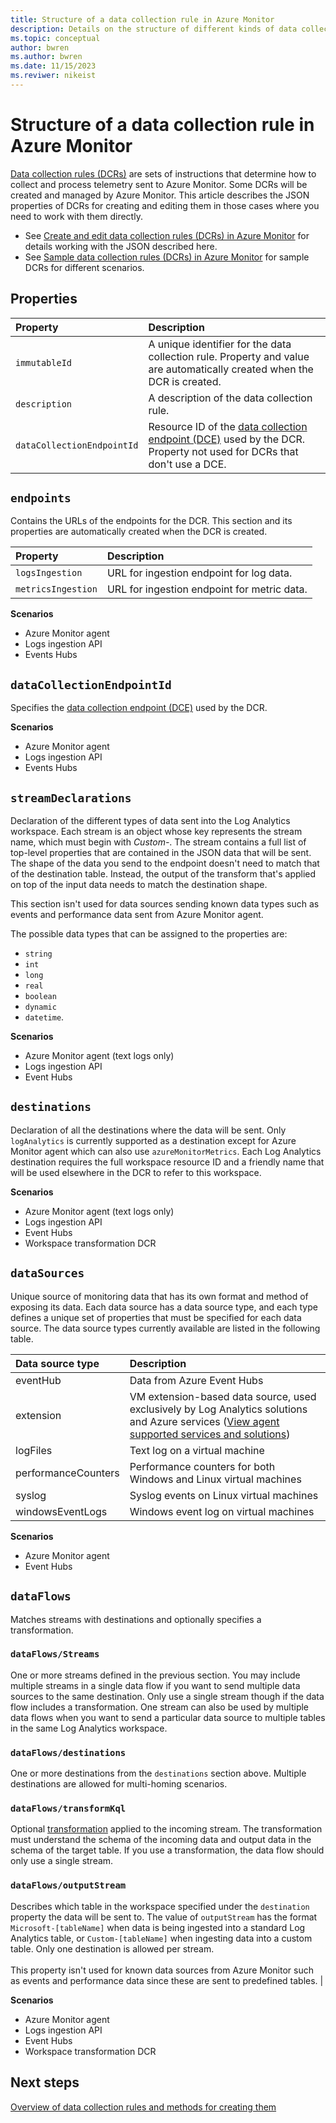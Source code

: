 ```yaml
---
title: Structure of a data collection rule in Azure Monitor
description: Details on the structure of different kinds of data collection rule in Azure Monitor.
ms.topic: conceptual
author: bwren
ms.author: bwren
ms.date: 11/15/2023
ms.reviwer: nikeist
---
```


# Structure of a data collection rule in Azure Monitor
[Data collection rules (DCRs)](data-collection-rule-overview.md) are sets of instructions that determine how to collect and process telemetry sent to Azure Monitor. Some DCRs will be created and managed by Azure Monitor. This article describes the JSON properties of DCRs for creating and editing them in those cases where you need to work with them directly. 

- See [Create and edit data collection rules (DCRs) in Azure Monitor](data-collection-rule-create-edit.md) for details working with the JSON described here.
- See [Sample data collection rules (DCRs) in Azure Monitor](../essentials/data-collection-rule-samples.md) for sample DCRs for different scenarios.

## Properties

| Property | Description |
|:---|:---|
| `immutableId` | A unique identifier for the data collection rule. Property and value are automatically created when the DCR is created. |
| `description` | A description of the data collection rule. |
| `dataCollectionEndpointId` | Resource ID of the [data collection endpoint (DCE)](data-collection-endpoint-overview.md) used by the DCR. Property not used for DCRs that don't use a DCE. |


## `endpoints`
Contains the URLs of the endpoints for the DCR. This section and its properties are automatically created when the DCR is created.

| Property | Description |
|:---|:---|
| `logsIngestion` | URL for ingestion endpoint for log data. |
| `metricsIngestion` | URL for ingestion endpoint for metric data.  |

**Scenarios**
- Azure Monitor agent
- Logs ingestion API
- Events Hubs

## `dataCollectionEndpointId` 
Specifies the [data collection endpoint (DCE)](data-collection-endpoint-overview.md) used by the DCR.

**Scenarios**
- Azure Monitor agent
- Logs ingestion API
- Events Hubs
 

## `streamDeclarations`
Declaration of the different types of data sent into the Log Analytics workspace. Each stream is an object whose key represents the stream name, which must begin with *Custom-*. The stream contains a full list of top-level properties that are contained in the JSON data that will be sent. The shape of the data you send to the endpoint doesn't need to match that of the destination table. Instead, the output of the transform that's applied on top of the input data needs to match the destination shape.

This section isn't used for data sources sending known data types such as events and performance data sent from Azure Monitor agent.

The possible data types that can be assigned to the properties are:

- `string`
- `int`
- `long`
- `real`
- `boolean`
- `dynamic`
- `datetime`.

**Scenarios**
- Azure Monitor agent (text logs only)
- Logs ingestion API 
- Event Hubs

## `destinations`
Declaration of all the destinations where the data will be sent. Only `logAnalytics` is currently supported as a destination except for Azure Monitor agent which can also use `azureMonitorMetrics`. Each Log Analytics destination requires the full workspace resource ID and a friendly name that will be used elsewhere in the DCR to refer to this workspace.

**Scenarios**
- Azure Monitor agent (text logs only)
- Logs ingestion API 
- Event Hubs
- Workspace transformation DCR

## `dataSources` 
Unique source of monitoring data that has its own format and method of exposing its data. Each data source has a data source type, and each type defines a unique set of properties that must be specified for each data source. The data source types currently available are listed  in the following table.

| Data source type | Description | 
|:---|:---|
| eventHub | Data from Azure Event Hubs |
| extension | VM extension-based data source, used exclusively by Log Analytics solutions and Azure services ([View agent supported services and solutions](../agents/azure-monitor-agent-overview.md#supported-services-and-features)) |
| logFiles | Text log on a virtual machine |
| performanceCounters | Performance counters for both Windows and Linux virtual machines |
| syslog | Syslog events on Linux virtual machines |
| windowsEventLogs | Windows event log on virtual machines |

**Scenarios**
- Azure Monitor agent
- Event Hubs


## `dataFlows`
Matches streams with destinations and optionally specifies a transformation.

### `dataFlows/Streams`
One or more streams defined in the previous section. You may include multiple streams in a single data flow if you want to send multiple data sources to the same destination. Only use a single stream though if the data flow includes a transformation. One stream can also be used by multiple data flows when you want to send a particular data source to multiple tables in the same Log Analytics workspace. 

### `dataFlows/destinations`
One or more destinations from the `destinations` section above. Multiple destinations are allowed for multi-homing scenarios.

### `dataFlows/transformKql`
Optional [transformation](data-collection-transformations.md) applied to the incoming stream. The transformation must understand the schema of the incoming data and output data in the schema of the target table. If you use a transformation, the data flow should only use a single stream.

### `dataFlows/outputStream`
Describes which table in the workspace specified under the `destination` property the data will be sent to. The value of `outputStream` has the format `Microsoft-[tableName]` when data is being ingested into a standard Log Analytics table, or `Custom-[tableName]` when ingesting data into a custom table. Only one destination is allowed per stream.<br><br>This property isn't used for known data sources from Azure Monitor such as events and performance data since these are sent to predefined tables. |

**Scenarios**

- Azure Monitor agent
- Logs ingestion API
- Event Hubs
- Workspace transformation DCR



## Next steps

[Overview of data collection rules and methods for creating them](data-collection-rule-overview.md)

